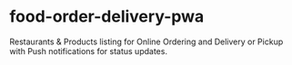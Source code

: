# food-order-delivery-pwa
Restaurants &amp; Products listing for Online Ordering and Delivery or Pickup with Push notifications for status updates.
